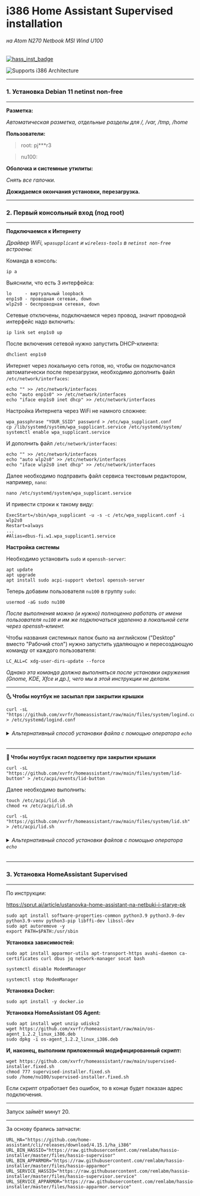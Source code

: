
# i386 Home Assistant Supervised installation


###### на Atom N270 Netbook MSI Wind U100

[![hass_inst_badge](https://img.shields.io/badge/HomeAssistant-Installer-blue.svg)](https://www.home-assistant.io/)

![Supports i386 Architecture](https://img.shields.io/badge/i386-yes-green.svg)
** **

### 1. Установка Debian 11 netinst non-free

** **

**Разметка:**

_Автоматическая разметка, отдельные разделы для /, /var, /tmp, /home_


**Пользователи:**

> root: pj***r3

> nu100: 


**Оболочка и системные утилиты:**

_Снять все галочки._

**Дожидаемся окончания установки, перезагрузка.**

** **

### 2. Первый консольный вход (под root)

** **

**Подключаемся к Интернету**

_Драйвер WiFi, `wpasupplicant` и `wireless-tools` в `netinst non-free` встроены:_

Команда в консоль:

```Shell
ip a
```

Выяснили, что есть 3 интерфейса:
```
lo     - виртуальный loopback
enp1s0 - проводная сетевая, down
wlp2s0 - беспроводная сетевая, down
```

Сетевые отключены, подключаемся через провод, значит проводной интерфейс надо включить:
```
ip link set enp1s0 up
```

После включения сетевой нужно запустить DHCP-клиента:
```
dhclient enp1s0
```

Интернет через локальную сеть готов, но, чтобы он подключался автоматически после перезагрузки, необходимо дополнить файл `/etc/network/interfaces`:
```
echo "" >> /etc/network/interfaces
echo "auto enp1s0" >> /etc/network/interfaces
echo "iface enp1s0 inet dhcp" >> /etc/network/interfaces
```
Настройка Интернета через WiFi не намного сложнее:
```
wpa_passphrase "YOUR_SSID" password > /etc/wpa_supplicant.conf
cp /lib/systemd/system/wpa_supplicant.service /etc/systemd/system/
systemctl enable wpa_supplicant.service
```
И дополнить файл `/etc/network/interfaces`:
```
echo "" >> /etc/network/interfaces
echo "auto wlp2s0" >> /etc/network/interfaces
echo "iface wlp2s0 inet dhcp" >> /etc/network/interfaces
```
Далее необходимо подправить файл сервиса текстовым редактором, например, `nano`:
```
nano /etc/systemd/system/wpa_supplicant.service
```
И привести строки к такому виду:
```
ExecStart=/sbin/wpa_supplicant -u -s -c /etc/wpa_supplicant.conf -i wlp2s0
Restart=always
...
#Alias=dbus-fi.w1.wpa_supplicant1.service
```

**Настройка системы**

Необходимо установить `sudo` и `openssh-server`:
```
apt update
apt upgrade
apt install sudo acpi-support vbetool openssh-server 
```

Теперь добавим пользователя `nu100` в группу `sudo`:
```
usermod -aG sudo nu100
```

_После выполнения можно (и нужно) полноценно работать от имени пользователя `nu100` и им же подключаться удаленно в локальной сети через openssh-клиент._

Чтобы названия системных папок было на английском ("Desktop" вместо "Рабочий стол") нужно запустить удаляющую и пересоздающую команду от каждого пользователя:
```
LC_ALL=C xdg-user-dirs-update --force
```
_Однако эта команда должна выполняться после установки окружения (Gnome, KDE, Xfce и др.), чего мы в этой инструкции не делали._

---

**🌜 Чтобы ноутбук не засыпал при закрытии крышки**
```
curl -sL "https://github.com/xvrfr/homeassistant/raw/main/files/system/logind.conf" > /etc/systemd/logind.conf
```
<h6><details><summary>Альтернативный способ установки файла с помощью оператора <code>echo</code>
</summary>

```
echo "# /etc/systemd/logind.conf" > /etc/systemd/logind.conf
echo "[Login]" >> /etc/systemd/logind.conf
echo "HandleLidSwitch=ignore" >> /etc/systemd/logind.conf
echo "HandleLidSwitchDocked=ignore" >> /etc/systemd/logind.conf
echo "LidSwitchIgnoreInhibited=no" >> /etc/systemd/logind.conf
```
</details></h6>

---

**🔅 Чтобы ноутбук гасил подсветку при закрытии крышки**
```
curl -sL "https://github.com/xvrfr/homeassistant/raw/main/files/system/lid-button" > /etc/acpi/events/lid-button
```

Далее необходимо выполнить:

```
touch /etc/acpi/lid.sh
chmod +x /etc/acpi/lid.sh
```
```
curl -sL "https://github.com/xvrfr/homeassistant/raw/main/files/system/lid.sh" > /etc/acpi/lid.sh
```
<h6><details><summary>Альтернативный способ установки файлов с помощью оператора <code>echo</code>
</summary>

```
echo "event=button/lid.*" > /etc/acpi/events/lid-button
echo "action=/etc/acpi/lid.sh" >> /etc/acpi/events/lid-button
```
```
touch /etc/acpi/lid.sh
chmod +x /etc/acpi/lid.sh
```
```
echo '#!/bin/bash' >  /etc/acpi/lid.sh
echo "" >> /etc/acpi/lid.sh
echo "grep -q close /proc/acpi/button/lid/*/state" >> /etc/acpi/lid.sh
echo "" >> /etc/acpi/lid.sh
echo "if [ $? = 0 ]; then" >> /etc/acpi/lid.sh
echo "    sleep 0.2" >> /etc/acpi/lid.sh
echo "echo \"vbetool dpms off\"" >> /etc/acpi/lid.sh
echo "fi" >> /etc/acpi/lid.sh
echo "" >> /etc/acpi/lid.sh
echo "grep -q open /proc/acpi/button/lid/*/state" >> /etc/acpi/lid.sh
echo "" >> /etc/acpi/lid.sh
echo "if [ $? = 0 ]; then" >> /etc/acpi/lid.sh
echo "    vbetool dpms on" >> /etc/acpi/lid.sh
echo "fi" >> /etc/acpi/lid.sh
```
Проверить результат (необязательно) можно командой:
```
nano /etc/acpi/lid.sh
```
</details></h6>

** **
### 3. Установка HomeAssistant Supervised
** **
По инструкции:

https://sprut.ai/article/ustanovka-home-assistant-na-netbuki-i-starye-pk
```
sudo apt install software-properties-common python3.9 python3.9-dev python3.9-venv python3-pip libffi-dev libssl-dev
sudo apt autoremove -y 
export PATH=$PATH:/usr/sbin
```
**Установка зависимостей:**
```
sudo apt install apparmor-utils apt-transport-https avahi-daemon ca-certificates curl dbus jq network-manager socat bash 
```
```
systemctl disable ModemManager 
```
```
systemctl stop ModemManager 
```
**Установка Docker:**
```
sudo apt install -y docker.io
```
**Установка HomeAssistant OS Agent:**
```
sudo apt install wget unzip udisks2
wget https://github.com/xvrfr/homeassistant/raw/main/os-agent_1.2.2_linux_i386.deb
sudo dpkg -i os-agent_1.2.2_linux_i386.deb
```

**И, наконец, выполним приложенный модифицированный скрипт:**
```
wget https://github.com/xvrfr/homeassistant/raw/main/supervised-installer.fixed.sh
chmod 777 supervised-installer.fixed.sh
sudo /home/nu100/supervised-installer.fixed.sh
```
Если скрипт отработает без ошибок, то в конце будет показан адрес подключения.
** **
Запуск займёт минут 20.
** **
За основу брались запчасти:
```
URL_HA="https://github.com/home-assistant/cli/releases/download/4.15.1/ha_i386"    
URL_BIN_HASSIO="https://raw.githubusercontent.com/remlabm/hassio-installer/master/files/hassio-supervisor"
URL_BIN_APPARMOR="https://raw.githubusercontent.com/remlabm/hassio-installer/master/files/hassio-apparmor"
URL_SERVICE_HASSIO="https://raw.githubusercontent.com/remlabm/hassio-installer/master/files/hassio-supervisor.service"
URL_SERVICE_APPARMOR="https://raw.githubusercontent.com/remlabm/hassio-installer/master/files/hassio-apparmor.service"
```
